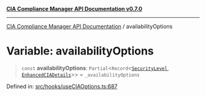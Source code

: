 [**CIA Compliance Manager API Documentation v0.7.0**](../README.md)

***

[CIA Compliance Manager API Documentation](../globals.md) / availabilityOptions

# Variable: availabilityOptions

> `const` **availabilityOptions**: `Partial`\<`Record`\<[`SecurityLevel`](../type-aliases/SecurityLevel.md), [`EnhancedCIADetails`](../interfaces/EnhancedCIADetails.md)\>\> = `_availabilityOptions`

Defined in: [src/hooks/useCIAOptions.ts:687](https://github.com/Hack23/cia-compliance-manager/blob/main/src/hooks/useCIAOptions.ts#L687)
